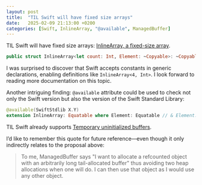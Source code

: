 ```yaml
---
layout: post
title:  "TIL Swift will have fixed size arrays"
date:   2025-02-09 21:13:00 +0200
categories: [Swift, InlineArray, "@available", ManagedBuffer]
---
```

TIL Swift will have fixed size arrays: [InlineArray, a fixed-size array](https://github.com/swiftlang/swift-evolution/blob/main/proposals/0453-vector.md).

```swift
public struct InlineArray<let count: Int, Element: ~Copyable>: ~Copyable {}
```
I was surprised to discover that Swift accepts constants in generic declarations, enabling definitions like `InlineArray<4, Int>`. I look forward to reading more documentation on this topic.


Another intriguing finding: `@available` attribute could be used to check not only the Swift version but also the version of the Swift Standard Library:

```swift
@available(SwiftStdlib X.Y)
extension InlineArray: Equatable where Element: Equatable // & Element: Copyable
```

TIL Swift already supports [Temporary uninitialized buffers](https://github.com/swiftlang/swift-evolution/blob/main/proposals/0322-temporary-buffers.md).

I’d like to remember this quote for future reference—even though it only indirectly relates to the proposal above:

> To me, ManagedBuffer says "I want to allocate a refcounted object with an arbitrarily long tail-allocated buffer" thus avoiding two heap allocations when one will do. I can then use that object as I would use any other object.
